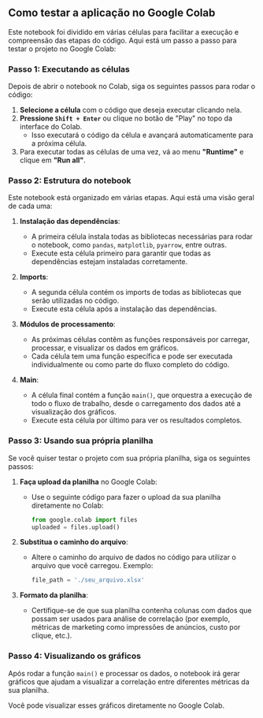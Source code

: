## Como testar a aplicação no Google Colab

Este notebook foi dividido em várias células para facilitar a execução e compreensão das etapas do código. Aqui está um passo a passo para testar o projeto no Google Colab:

### Passo 1: Executando as células
Depois de abrir o notebook no Colab, siga os seguintes passos para rodar o código:

1. **Selecione a célula** com o código que deseja executar clicando nela.
2. **Pressione `Shift + Enter`** ou clique no botão de "Play" no topo da interface do Colab.
   - Isso executará o código da célula e avançará automaticamente para a próxima célula.
3. Para executar todas as células de uma vez, vá ao menu **"Runtime"** e clique em **"Run all"**.

### Passo 2: Estrutura do notebook
Este notebook está organizado em várias etapas. Aqui está uma visão geral de cada uma:

1. **Instalação das dependências**:
   - A primeira célula instala todas as bibliotecas necessárias para rodar o notebook, como `pandas`, `matplotlib`, `pyarrow`, entre outras.
   - Execute esta célula primeiro para garantir que todas as dependências estejam instaladas corretamente.

2. **Imports**:
   - A segunda célula contém os imports de todas as bibliotecas que serão utilizadas no código.
   - Execute esta célula após a instalação das dependências.

3. **Módulos de processamento**:
   - As próximas células contêm as funções responsáveis por carregar, processar, e visualizar os dados em gráficos.
   - Cada célula tem uma função específica e pode ser executada individualmente ou como parte do fluxo completo do código.

4. **Main**:
   - A célula final contém a função `main()`, que orquestra a execução de todo o fluxo de trabalho, desde o carregamento dos dados até a visualização dos gráficos.
   - Execute esta célula por último para ver os resultados completos.

### Passo 3: Usando sua própria planilha
Se você quiser testar o projeto com sua própria planilha, siga os seguintes passos:

1. **Faça upload da planilha** no Google Colab:
   - Use o seguinte código para fazer o upload da sua planilha diretamente no Colab:
     ```python
     from google.colab import files
     uploaded = files.upload()
     ```

2. **Substitua o caminho do arquivo**:
   - Altere o caminho do arquivo de dados no código para utilizar o arquivo que você carregou. Exemplo:
     ```python
     file_path = './seu_arquivo.xlsx'
     ```

3. **Formato da planilha**:
   - Certifique-se de que sua planilha contenha colunas com dados que possam ser usados para análise de correlação (por exemplo, métricas de marketing como impressões de anúncios, custo por clique, etc.).

### Passo 4: Visualizando os gráficos
Após rodar a função `main()` e processar os dados, o notebook irá gerar gráficos que ajudam a visualizar a correlação entre diferentes métricas da sua planilha.

Você pode visualizar esses gráficos diretamente no Google Colab.
